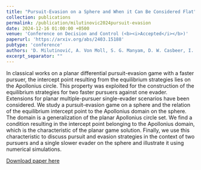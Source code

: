```yaml
---
title: "Pursuit-Evasion on a Sphere and When it Can Be Considered Flat"
collection: publications
permalink: /publication/milutinovic2024pursuit-evasion
date: 2024-12-16 01:00:00 +0500
venue: 'Conference on Decision and Control (<b><i>Accepted</i></b>)'
paperurl: 'https://arxiv.org/abs/2403.15188'
pubtype: 'conference'
authors: 'D. Milutinović, A. Von Moll, S. G. Manyam, D. W. Casbeer, I. E. Weintraub, M. Pachter'
excerpt_separator: ""
---
```

In classical works on a planar differential pursuit-evasion game with a faster pursuer, the intercept point resulting from the equilibrium strategies lies on the Apollonius circle. This property was exploited for the construction of the equilibrium strategies for two faster pursuers against one evader. Extensions for planar multiple-pursuer single-evader scenarios have been considered. We study a pursuit-evasion game on a sphere and the relation of the equilibrium intercept point to the Apollonius domain on the sphere. The domain is a generalization of the planar Apollonius circle set. We find a condition resulting in the intercept point belonging to the Apollonius domain, which is the characteristic of the planar game solution. Finally, we use this characteristic to discuss pursuit and evasion strategies in the context of two pursuers and a single slower evader on the sphere and illustrate it using numerical simulations.

[Download paper here](https://arxiv.org/abs/2403.15188)
